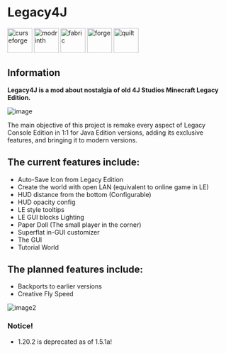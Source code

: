 # Legacy4J 
<!-- SVG version -->
<img alt="curseforge" height="56" src="https://cdn.jsdelivr.net/npm/@intergrav/devins-badges@3/assets/cozy/available/curseforge_vector.svg"> <!-- SVG version -->
<img alt="modrinth" height="56" src="https://cdn.jsdelivr.net/npm/@intergrav/devins-badges@3/assets/cozy/available/modrinth_vector.svg"> <!-- SVG version -->
<img alt="fabric" height="56" src="https://cdn.jsdelivr.net/npm/@intergrav/devins-badges@3/assets/cozy/supported/fabric_vector.svg"> <!-- SVG version -->
<img alt="forge" height="56" src="https://cdn.jsdelivr.net/npm/@intergrav/devins-badges@3/assets/cozy/supported/forge_vector.svg"> <!-- SVG version -->
<img alt="quilt" height="56" src="https://cdn.jsdelivr.net/npm/@intergrav/devins-badges@3/assets/cozy/supported/quilt_vector.svg">


## Information

**Legacy4J is a mod about nostalgia of old 4J Studios Minecraft Legacy Edition.**

![image](https://cdn.modrinth.com/data/mIMHT3wf/images/cfc40bbe8eb9f64447fa5edd6fa8fce80cd85971.png)

The main objective of this project is remake every aspect of Legacy Console Edition in 1:1 for Java Edition versions, adding its exclusive features, and bringing it to modern versions.

## The current features include:

* Auto-Save Icon from Legacy Edition
* Create the world with open LAN (equivalent to online game in LE)
* HUD distance from the bottom (Configurable)
* HUD opacity config
* LE style tooltips
* LE GUI blocks Lighting
* Paper Doll (The small player in the corner)
* Superflat in-GUI customizer
* The GUI
* Tutorial World

## The planned features include:
- Backports to earlier versions
- Creative Fly Speed

![image2](https://cdn.modrinth.com/data/mIMHT3wf/images/1cd8bd8afb6f300f6d59b3c84d78fef738a1c839.png)

### Notice!
- 1.20.2 is deprecated as of 1.5.1a!
